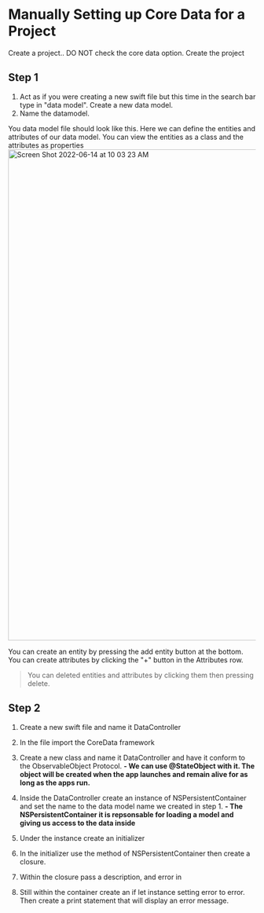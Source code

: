 # Manually Setting up Core Data for a Project

Create a project.. DO NOT check the core data option. Create the project


## Step 1
1. Act as if you were creating a new swift file but this time in the search bar type in "data model". Create a new data model.
2. Name the datamodel.

You data model file should look like this. Here we can define the entities and attributes of our data model. You can view the entities as a class and the attributes
as properties
<img width="1000" alt="Screen Shot 2022-06-14 at 10 03 23 AM" src="https://user-images.githubusercontent.com/64448202/173596902-c7da61e1-bca4-400f-842e-ddbd396f35db.png">

 You can create an entity by pressing the add entity button at the bottom.
 You can create attributes by clicking the "+" button in the Attributes row.

> You can deleted entities and attributes by clicking them then pressing delete. 

## Step 2
1. Create a new swift file and name it DataController
2. In the file import the CoreData framework
3. Create a new class and name it DataController and have it conform to the ObservableObject Protocol.
  **- We can use @StateObject with it. The object will be created when the app launches and remain alive for as long as the apps run.**
4. Inside the DataController create an instance of NSPersistentContainer and set the name to the data model name we created in step 1.
  **- The NSPersistentContainer it is repsonsable for loading a model and giving us access to the data inside**

5. Under the instance create an initializer 
6. In the initializer use the method of NSPersistentContainer then create a closure.
7. Within the closure  pass a description, and error in
8. Still within the container create an if let instance setting error to error. Then create a print statement that will display an error message.
